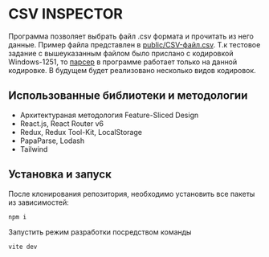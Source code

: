 # CSV INSPECTOR

Программа позволяет выбрать файл .csv формата и прочитать из него данные. Пример файла представлен в [public/CSV-файл.csv](https://github.com/Tionlierite/csv-inspector/blob/main/public/CSV-%D1%84%D0%B0%D0%B9%D0%BB.csv).
Т.к тестовое задание с вышеуказанным файлом было прислано с кодировкой Windows-1251, то [парсер](https://github.com/Tionlierite/csv-inspector/blob/main/src/features/ChooseFileButton/csvParser.js) в программе работает только на данной кодировке. В будущем будет реализовано несколько видов кодировок.
## Использованные библиотеки и методологии
* Архитектураная методология Feature-Sliced Design
* React.js, React Router v6
* Redux, Redux Tool-Kit, LocalStorage
* PapaParse, Lodash
* Tailwind
## Установка и запуск
После клонирования репозитория, необходимо установить все пакеты из зависимостей:

`npm i`

Запустить режим разработки посредством команды

`vite dev`
